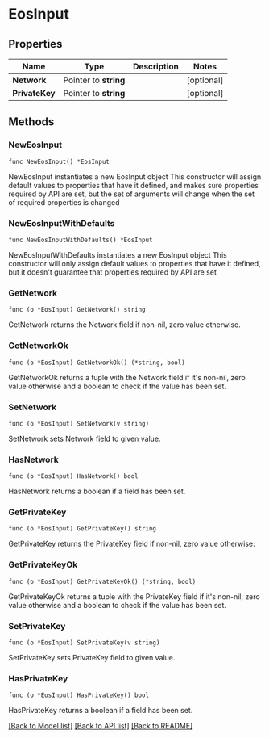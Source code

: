 # EosInput

## Properties

| Name           | Type                  | Description | Notes       |
| -------------- | --------------------- | ----------- | ----------- |
| **Network**    | Pointer to **string** |             | \[optional] |
| **PrivateKey** | Pointer to **string** |             | \[optional] |

## Methods

### NewEosInput

`func NewEosInput() *EosInput`

NewEosInput instantiates a new EosInput object This constructor will assign default values to properties that have it defined, and makes sure properties required by API are set, but the set of arguments will change when the set of required properties is changed

### NewEosInputWithDefaults

`func NewEosInputWithDefaults() *EosInput`

NewEosInputWithDefaults instantiates a new EosInput object This constructor will only assign default values to properties that have it defined, but it doesn't guarantee that properties required by API are set

### GetNetwork

`func (o *EosInput) GetNetwork() string`

GetNetwork returns the Network field if non-nil, zero value otherwise.

### GetNetworkOk

`func (o *EosInput) GetNetworkOk() (*string, bool)`

GetNetworkOk returns a tuple with the Network field if it's non-nil, zero value otherwise and a boolean to check if the value has been set.

### SetNetwork

`func (o *EosInput) SetNetwork(v string)`

SetNetwork sets Network field to given value.

### HasNetwork

`func (o *EosInput) HasNetwork() bool`

HasNetwork returns a boolean if a field has been set.

### GetPrivateKey

`func (o *EosInput) GetPrivateKey() string`

GetPrivateKey returns the PrivateKey field if non-nil, zero value otherwise.

### GetPrivateKeyOk

`func (o *EosInput) GetPrivateKeyOk() (*string, bool)`

GetPrivateKeyOk returns a tuple with the PrivateKey field if it's non-nil, zero value otherwise and a boolean to check if the value has been set.

### SetPrivateKey

`func (o *EosInput) SetPrivateKey(v string)`

SetPrivateKey sets PrivateKey field to given value.

### HasPrivateKey

`func (o *EosInput) HasPrivateKey() bool`

HasPrivateKey returns a boolean if a field has been set.

[\[Back to Model list\]](./#documentation-for-models) [\[Back to API list\]](./#documentation-for-api-endpoints) [\[Back to README\]](./)

